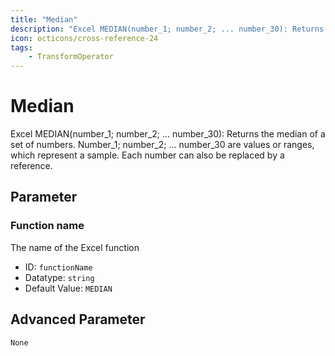```yaml
---
title: "Median"
description: "Excel MEDIAN(number_1; number_2; ... number_30): Returns the median of a set of numbers. Number_1; number_2; ... number_30 are values or ranges, which represent a sample. Each number can also be replaced by a reference."
icon: octicons/cross-reference-24
tags: 
    - TransformOperator
---
```

# Median
<!-- This file was generated - DO NOT CHANGE IT MANUALLY -->



Excel MEDIAN(number_1; number_2; ... number_30): Returns the median of a set of numbers. Number_1; number_2; ... number_30 are values or ranges, which represent a sample. Each number can also be replaced by a reference.

## Parameter

### Function name

The name of the Excel function

- ID: `functionName`
- Datatype: `string`
- Default Value: `MEDIAN`





## Advanced Parameter

`None`
